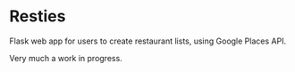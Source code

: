 # Resties
Flask web app for users to create restaurant lists, using Google Places API.

Very much a work in progress.